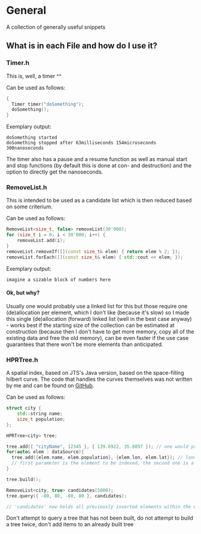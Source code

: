 # General
A collection of generally useful snippets

## What is in each File and how do I use it?

### Timer.h

This is, well, a timer ^^

Can be used as follows:

```cpp
{
  Timer timer("doSomething");
  doSomething();
}
```

Exemplary output: 
```
doSomething started
doSomething stopped after 63milliseconds 154microseconds 300nanoseconds
```

The timer also has a pause and a resume function as well as manual start and stop functions (by default this is done at con- and destruction) and the option to directly get the nanoseconds.

### RemoveList.h

This is intended to be used as a candidate list which is then reduced based on some criterium. 

Can be used as follows:

```cpp
RemoveList<size_t, false> removeList(30'000);
for (size_t i = 0; i < 30'000; i++) {
	removeList.add(i);
}
removeList.removeIf([](const size_t& elem) { return elem % 2; });
removeList.forEach([](const size_t& elem) { std::cout << elem; });
```

Exemplary output: 
```
imagine a sizable block of numbers here
```

#### Ok, but why?

Usually one would probably use a linked list for this but those require one (de)allocation per element, which I don't like (because it's slow) so I made this single (de)allocation (forward) linked list (well in the best case anyway) - works best if the starting size of the collection can be estimated at construction (because then I don't have to get more memory, copy all of the existing data and free the old memory), can be even faster if the use case guarantees that there won't be more elements than anticipated.

### HPRTree.h

A spatial index, based on JTS's Java version, based on the space-filling hilbert curve. The code that handles the curves themselves was not written by me and can be found on [GitHub](https://github.com/rawrunprotected/hilbert_curves).

Can be used as follows:

```cpp
struct city {
	std::string name;
	size_t population;
};

HPRTree<city> tree;

tree.add({ "cityName", 12345 }, { 139.6922, 35.6897 }); // one would propably load this data from some sort of database or file
for(auto& elem : dataSource){
  tree.add({elem.name, elem.population}, {elem.lon, elem.lat}); // lon=x, lat=y
  // first parameter is the element to be indexed, the second one is a J::Point (alternatively a J::Envelope) adjustable via the indexGeom typedef
}

tree.build();

RemoveList<city, true> candidates(5000);
tree.query({ -80, 80, -80, 80 }, candidates); 

// 'candidates' now holds all previously inserted elements within the query envelope

```

Don't attempt to query a tree that has not been built, do not attempt to build a tree twice, don't add items to an already built tree